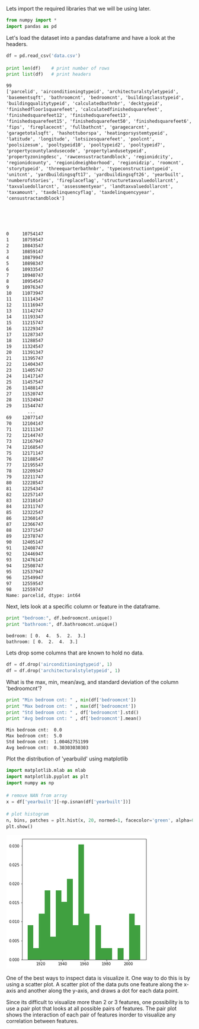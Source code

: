 
Lets import the required libraries that we will be using later. 


```python
from numpy import *
import pandas as pd 
```

Let's load the dataset into a pandas dataframe and have a look at the headers.


```python
df = pd.read_csv('data.csv')

print len(df)    # print number of rows
print list(df)   # print headers
```

    99
    ['parcelid', 'airconditioningtypeid', 'architecturalstyletypeid', 'basementsqft', 'bathroomcnt', 'bedroomcnt', 'buildingclasstypeid', 'buildingqualitytypeid', 'calculatedbathnbr', 'decktypeid', 'finishedfloor1squarefeet', 'calculatedfinishedsquarefeet', 'finishedsquarefeet12', 'finishedsquarefeet13', 'finishedsquarefeet15', 'finishedsquarefeet50', 'finishedsquarefeet6', 'fips', 'fireplacecnt', 'fullbathcnt', 'garagecarcnt', 'garagetotalsqft', 'hashottuborspa', 'heatingorsystemtypeid', 'latitude', 'longitude', 'lotsizesquarefeet', 'poolcnt', 'poolsizesum', 'pooltypeid10', 'pooltypeid2', 'pooltypeid7', 'propertycountylandusecode', 'propertylandusetypeid', 'propertyzoningdesc', 'rawcensustractandblock', 'regionidcity', 'regionidcounty', 'regionidneighborhood', 'regionidzip', 'roomcnt', 'storytypeid', 'threequarterbathnbr', 'typeconstructiontypeid', 'unitcnt', 'yardbuildingsqft17', 'yardbuildingsqft26', 'yearbuilt', 'numberofstories', 'fireplaceflag', 'structuretaxvaluedollarcnt', 'taxvaluedollarcnt', 'assessmentyear', 'landtaxvaluedollarcnt', 'taxamount', 'taxdelinquencyflag', 'taxdelinquencyyear', 'censustractandblock']





    0     10754147
    1     10759547
    2     10843547
    3     10859147
    4     10879947
    5     10898347
    6     10933547
    7     10940747
    8     10954547
    9     10976347
    10    11073947
    11    11114347
    12    11116947
    13    11142747
    14    11193347
    15    11215747
    16    11229347
    17    11287347
    18    11288547
    19    11324547
    20    11391347
    21    11395747
    22    11404347
    23    11405747
    24    11417147
    25    11457547
    26    11488147
    27    11520747
    28    11524947
    29    11544747
            ...   
    69    12077147
    70    12104147
    71    12111347
    72    12144747
    73    12167947
    74    12168547
    75    12171147
    76    12188547
    77    12195547
    78    12209347
    79    12211747
    80    12228547
    81    12254347
    82    12257147
    83    12310147
    84    12311747
    85    12322547
    86    12360147
    87    12366747
    88    12371547
    89    12378747
    90    12405147
    91    12408747
    92    12446947
    93    12476147
    94    12508747
    95    12537947
    96    12549947
    97    12559547
    98    12559747
    Name: parcelid, dtype: int64



Next, lets look at a specific column or feature in the dataframe.


```python
print "bedroom:", df.bedroomcnt.unique()
print "bathroom:", df.bathroomcnt.unique()
```

    bedroom: [ 0.  4.  5.  2.  3.]
    bathroom: [ 0.  2.  4.  3.]


Lets drop some columns that are known to hold no data. 


```python
df = df.drop('airconditioningtypeid', 1)
df = df.drop('architecturalstyletypeid', 1)
```

What is the max, min, mean/avg, and standard deviation of the column 'bedroomcnt'?


```python
print "Min bedroom cnt: " , min(df['bedroomcnt'])
print "Max bedroom cnt: " , max(df['bedroomcnt'])
print "Std bedroom cnt: " , df['bedroomcnt'].std()
print "Avg bedroom cnt: " , df['bedroomcnt'].mean()


```

    Min bedroom cnt:  0.0
    Max bedroom cnt:  5.0
    Std bedroom cnt:  1.00462751199
    Avg bedroom cnt:  0.30303030303


Plot the distribution of 'yearbuild' using matplotlib


```python
import matplotlib.mlab as mlab
import matplotlib.pyplot as plt
import numpy as np

# remove NAN from array
x = df['yearbuilt'][~np.isnan(df['yearbuilt'])]

# plot histogram 
n, bins, patches = plt.hist(x, 20, normed=1, facecolor='green', alpha=0.75)
plt.show()
```


![png](output_11_0.png)


One of the best ways to inspect data is visualize it. One way to do this is by using a scatter plot. A scatter plot of the data puts one feature along the x-axis and another along the y-axis, and draws a dot for each data point. 

Since its difficult to visualize more than 2 or 3 features, one possibility is to use a pair plot that looks at all possible pairs of features. The pair plot shows the interaction of each pair of features inorder to visualize any correlation between features. 
